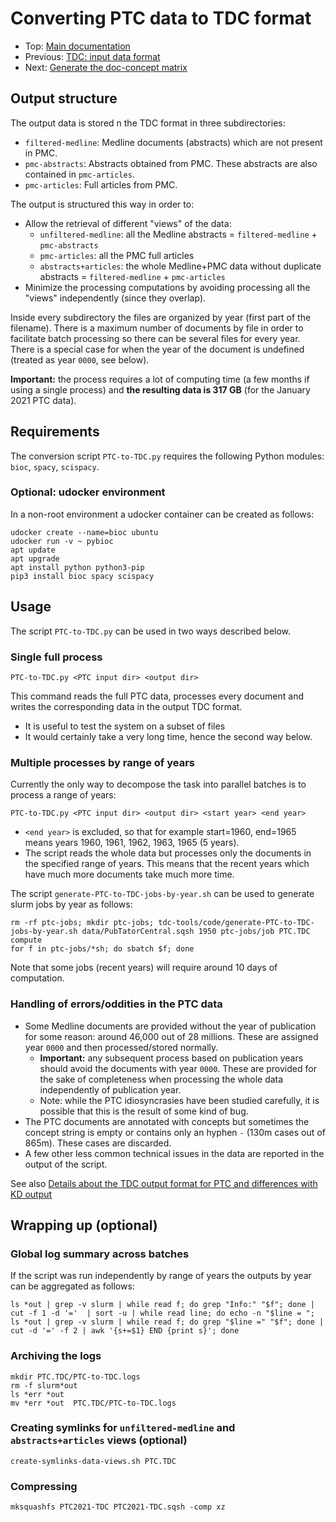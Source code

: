 # Converting PTC data to TDC format

* Top: [Main documentation](..)
* Previous: [TDC: input data format](../input-data-format)
* Next: [Generate the doc-concept matrix](../generating-doc-concept-matrix-data)

## Output structure

The output data is stored n the TDC format in three subdirectories:

* `filtered-medline`: Medline documents (abstracts) which are not present in PMC.
* `pmc-abstracts`: Abstracts obtained from PMC. These abstracts are also contained in `pmc-articles`. 
* `pmc-articles`: Full articles from PMC.

The output is structured this way in order to:

* Allow the retrieval of different "views" of the data:
    * `unfiltered-medline`: all the Medline abstracts = `filtered-medline` + `pmc-abstracts`
    * `pmc-articles`: all the PMC full articles
    * `abstracts+articles`: the whole Medline+PMC data without duplicate abstracts = `filtered-medline` + `pmc-articles`
* Minimize the processing computations by avoiding processing all the "views" independently (since they overlap).

Inside every subdirectory the files are organized by year (first part of the filename). There is a maximum number of documents by file in order to facilitate batch processing so there can be several files for every year. There is a special case for when the year of the document is undefined (treated as year `0000`, see below).

**Important:** the process requires a lot of computing time (a few months if using a single process) and **the resulting data is 317 GB** (for the January 2021 PTC data).

## Requirements


The conversion script `PTC-to-TDC.py` requires the following Python modules: `bioc`, `spacy`, `scispacy`.

### Optional: udocker environment

In a non-root environment a udocker container can be created as follows:

```
udocker create --name=bioc ubuntu
udocker run -v ~ pybioc
apt update
apt upgrade
apt install python python3-pip
pip3 install bioc spacy scispacy
```


## Usage

The script `PTC-to-TDC.py` can be used in two ways described below.

### Single full process

```
PTC-to-TDC.py <PTC input dir> <output dir>
```

This command reads the full PTC data, processes every document and writes the corresponding data in the output TDC format. 

* It is useful to test the system on a subset of files
* It would certainly take a very long time, hence the second way below.

### Multiple processes by range of years

Currently the only way to decompose the task into parallel batches is to process a range of years:

```
PTC-to-TDC.py <PTC input dir> <output dir> <start year> <end year>
```

* `<end year>` is excluded, so that for example start=1960, end=1965 means years 1960, 1961, 1962, 1963, 1965 (5 years).
* The script reads the whole data but processes only the documents in the specified range of years. This means that the recent years which have much more documents take much more time.

The script `generate-PTC-to-TDC-jobs-by-year.sh` can be used to generate slurm jobs by year as follows:

```
rm -rf ptc-jobs; mkdir ptc-jobs; tdc-tools/code/generate-PTC-to-TDC-jobs-by-year.sh data/PubTatorCentral.sqsh 1950 ptc-jobs/job PTC.TDC compute
for f in ptc-jobs/*sh; do sbatch $f; done
```

Note that some jobs (recent years) will require around 10 days of computation.

### Handling of errors/oddities in the PTC data

* Some Medline documents are provided without the year of publication for some reason: around 46,000 out of 28 millions. These are assigned year `0000` and then processed/stored normally.
    * **Important:** any subsequent process based on publication years should avoid the documents with year `0000`. These are provided for the sake of completeness when processing the whole data independently of publication year.
    * Note: while the PTC idiosyncrasies have been studied carefully, it is possible that this is the result of some kind of bug.
* The PTC documents are annotated with concepts but sometimes the concept string is empty or contains only an hyphen `-` (130m cases out of 865m). These cases are discarded.
* A few other less common technical issues in the data are reported in the output of the script. 

See also [Details about the TDC output format for PTC and differences with KD output](../input-data-format/#details-about-the-tdc-output-format-for-ptc-and-differences-with-kd-output)


## Wrapping up (optional)

### Global log summary across batches

If the script was run independently by range of years the outputs by year can be aggregated as follows:

```
ls *out | grep -v slurm | while read f; do grep "Info:" "$f"; done | cut -f 1 -d '='  | sort -u | while read line; do echo -n "$line = ";  ls *out | grep -v slurm | while read f; do grep "$line =" "$f"; done | cut -d '=' -f 2 | awk '{s+=$1} END {print s}'; done
```

### Archiving the logs

```
mkdir PTC.TDC/PTC-to-TDC.logs
rm -f slurm*out
ls *err *out
mv *err *out  PTC.TDC/PTC-to-TDC.logs
```

### Creating symlinks for `unfiltered-medline` and `abstracts+articles` views (optional)

```
create-symlinks-data-views.sh PTC.TDC
```

### Compressing

```
mksquashfs PTC2021-TDC PTC2021-TDC.sqsh -comp xz
```
